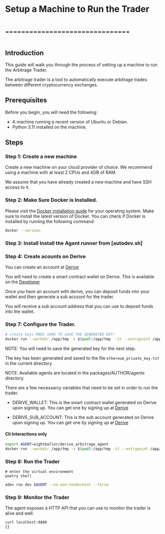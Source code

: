 # Setup a Machine to Run the Trader
# -------------------------------
#

## Introduction

This guide will walk you through the process of setting up a machine to run the Arbitrage Trader.

The arbitrage trader is a tool to automatically execute arbitrage trades between different cryptocurrency exchanges.

## Prerequisites

Before you begin, you will need the following:

- A machine running a recent version of Ubuntu or Debian.
- Python 3.11 installed on the machine.

## Steps 

### Step 1: Create a new machine

Create a new machine on your cloud provider of choice. We recommend using a machine with at least 2 CPUs and 4GB of RAM.

We assume that you have already created a new machine and have SSH access to it.

### Step 2: Make Sure Docker is Installed.

Please visit the [Docker installation guide](https://docs.docker.com/engine/install/) for your operating system.
Make sure to install the latest version of Docker.
You can check if Docker is installed by running the following command:

```bash
docker --version
```
### Step 3: Install Install the Agent runner from [autodev.sh]


### Step 4: Create acounts on Derive
You can create an account at [Derive](https://www.derive.xyz/invite/A0HQW)

You will need to create a smart contract wallet on Derive.
This is available on the [Developer](https://www.derive.xyz/developers)


Once you have an account with derive, you can deposit funds into your wallet and then generate a sub account for the trader.

You will receive a sub account address that you can use to deposit funds into the wallet.


### Step 7: Configure the Trader.

```bash
# create keys MAKE SURE TO SAVE THE GENERATED KEY!
docker run --workdir /app/tmp -v $(pwd):/app/tmp  -it --entrypoint /app/.venv/bin/autonomy 8ball030/capitalisation_station:latest generate-key ethereum
```

NOTE: You will need to save the generated key for the next step.

The key has been generated and saved to the file `ethereum_private_key.txt` in the current directory.

NOTE: Available agents are located in the packages/AUTHOR/agents directory.

There are a few necessarcy variables that need to be set in order to run the trader.

- DERIVE_WALLET: This is the smart contract wallet generated on Derive upon signing up. You can get one by signing up at [Derive](https://www.derive.xyz/invite/A0HQW)

- DERIVE_SUB_ACCOUNT: This is the sub account generated on Derive upon signing up. You can get one by signing up at [Derive](https://www.derive.xyz/invite/A0HQW)


#### Cli Interactions only

```bash
export AGENT=eightballer/derive_arbitrage_agent
docker run --workdir /app/tmp -v $(pwd):/app/tmp -it --entrypoint /app/.venv/bin/python 8ball030/capitalisation_station:latest scripts/generator.py $AGENT
```

### Step 8: Run the Trader

```
# enter the virtual environment
poetry shell
```

```bash
adev run dev $AGENT --no-use-tendermint --force 
```

### Step 9: Monitor the Trader

The agent exposes a HTTP API that you can use to monitor the trader is alive and well.

```bash
curl localhost:8888
{}
```


